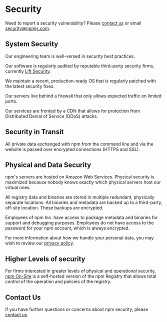 # Security

Need to report a security vulnerability? Please [contact us](/support) or email [security@npmjs.com](mailto:security@npmjs.com).

## System Security

Our engineering team is well-versed in security best practices.

Our software is regularly audited by reputable third-party security firms, currently [Lift Security](https://liftsecurity.io/).

We maintain a recent, production-ready OS that is regularly patched with the latest security fixes.

Our servers live behind a firewall that only allows expected traffic on limited ports.

Our services are fronted by a CDN that allows for protection from Distributed Denial of Service (DDoS) attacks.

## Security in Transit

All private data exchanged with npm from the command line and via the website is passed over encrypted connections (HTTPS and SSL).

## Physical and Data Security

npm's servers are hosted on Amazon Web Services. Physical security is maximized because nobody knows exactly which physical servers host our virtual ones.

All registry data and binaries are stored in multiple redundant, physically separate locations. All binaries and metadata are backed up to a third-party, off-site location. These backups are encrypted.

Employees of npm Inc. have access to package metadata and binaries for support and debugging purposes. Employees do not have access to the password for your npm account, which is always encrypted.

For more information about how we handle your personal data, you may wish to review our [privacy policy](https://npmjs.com/policies/privacy).

## Higher Levels of security

For firms interested in greater levels of physical and operational security, [npm On-Site](/enterprise) is a self-hosted version of the npm Registry that allows total control of the operation and policies of the registry.

## Contact Us

If you have further questions or concerns about npm security, please [contact us](mailto:security@npmjs.com).
